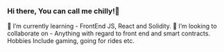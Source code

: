 ### Hi there, You can call me chilly!👋
🌱 I’m currently learning - FrontEnd JS, React and Solidity.
👯 I’m looking to collaborate on - Anything with regard to front end and smart contracts.
Hobbies Include gaming, going for rides etc.
<!--
**Chilly-169-table/Chilly-169-table** is a ✨ _special_ ✨ repository because its `README.md` (this file) appears on your GitHub profile.

Here are some ideas to get you started:

- 🔭 I’m currently working on ...
- 🌱 I’m currently learning ...
- 👯 I’m looking to collaborate on ...
- 🤔 I’m looking for help with ...
- 💬 Ask me about ...
- 📫 How to reach me: ...
- 😄 Pronouns: ...
- ⚡ Fun fact: ...
-->
